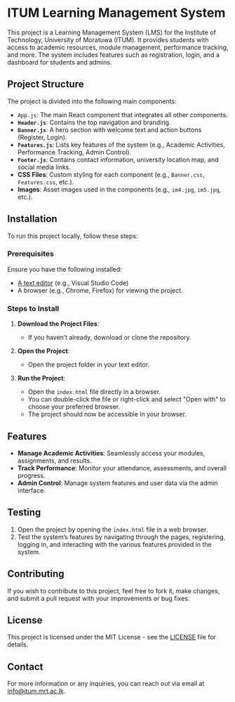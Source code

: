 # ITUM Learning Management System

This project is a Learning Management System (LMS) for the Institute of Technology, University of Moratuwa (ITUM). It provides students with access to academic resources, module management, performance tracking, and more. The system includes features such as registration, login, and a dashboard for students and admins.

## Project Structure

The project is divided into the following main components:

- `App.js`: The main React component that integrates all other components.
- **`Header.js`**: Contains the top navigation and branding.
- **`Banner.js`**: A hero section with welcome text and action buttons (Register, Login).
- **`Features.js`**: Lists key features of the system (e.g., Academic Activities, Performance Tracking, Admin Control).
- **`Footer.js`**: Contains contact information, university location map, and social media links.
- **CSS Files**: Custom styling for each component (e.g., `Banner.css`, `Features.css`, etc.).
- **Images**: Asset images used in the components (e.g., `im4.jpg`, `im5.jpg`, etc.).

## Installation

To run this project locally, follow these steps:

### Prerequisites

Ensure you have the following installed:

- [A text editor](https://code.visualstudio.com/) (e.g., Visual Studio Code)
- A browser (e.g., Chrome, Firefox) for viewing the project.

### Steps to Install

1. **Download the Project Files**:
   - If you haven’t already, download or clone the repository.

2. **Open the Project**:
   - Open the project folder in your text editor.

3. **Run the Project**:
   - Open the `index.html` file directly in a browser.
   - You can double-click the file or right-click and select "Open with" to choose your preferred browser.
   - The project should now be accessible in your browser.

## Features

- **Manage Academic Activities**: Seamlessly access your modules, assignments, and results.
- **Track Performance**: Monitor your attendance, assessments, and overall progress.
- **Admin Control**: Manage system features and user data via the admin interface.

## Testing

1. Open the project by opening the `index.html` file in a web browser.
2. Test the system’s features by navigating through the pages, registering, logging in, and interacting with the various features provided in the system.

## Contributing

If you wish to contribute to this project, feel free to fork it, make changes, and submit a pull request with your improvements or bug fixes.

## License

This project is licensed under the MIT License - see the [LICENSE](LICENSE) file for details.

## Contact

For more information or any inquiries, you can reach out via email at [info@itum.mrt.ac.lk](mailto:info@itum.mrt.ac.lk).
